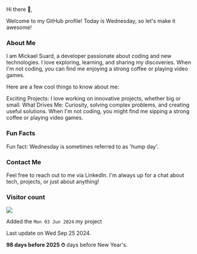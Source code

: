 

Hi there 👋,

Welcome to my GitHub profile! Today is Wednesday, so let's make it awesome!

### About Me
I am Mickael Suard, a developer passionate about coding and new technologies. 
I love exploring, learning, and sharing my discoveries. 
When I'm not coding, you can find me enjoying a strong coffee or playing video games.

Here are a few cool things to know about me:

Exciting Projects: I love working on innovative projects, whether big or small.
What Drives Me: Curiosity, solving complex problems, and creating useful solutions.
When I'm not coding, you might find me sipping a strong coffee or playing video games.

### Fun Facts
Fun fact: Wednesday is sometimes referred to as 'hump day'.

### Contact Me
Feel free to reach out to me via LinkedIn. I'm always up for a chat about tech, projects, or just about anything!

### Visitor count

<img src="https://profile-counter.glitch.me/MickaelSuard/count.svg" />

Added the `Mon 03 Jun 2024` my project

Last update on Wed Sep 25 2024.

**98 days before 2025 ⏱** days before New Year's.

